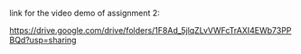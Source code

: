 link for the video demo of assignment 2:

https://drive.google.com/drive/folders/1F8Ad_5jlqZLvVWFcTrAXI4EWb73PPBQd?usp=sharing

